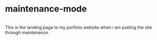 # maintenance-mode
<br>
This is the landing page to my porfolio website when i am putting the site through maintenance.
